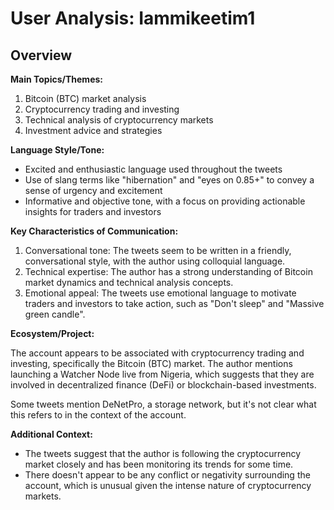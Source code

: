 # User Analysis: Iammikeetim1

## Overview

**Main Topics/Themes:**

1. Bitcoin (BTC) market analysis
2. Cryptocurrency trading and investing
3. Technical analysis of cryptocurrency markets
4. Investment advice and strategies

**Language Style/Tone:**

- Excited and enthusiastic language used throughout the tweets
- Use of slang terms like "hibernation" and "eyes on 0.85+" to convey a sense of urgency and excitement
- Informative and objective tone, with a focus on providing actionable insights for traders and investors

**Key Characteristics of Communication:**

1. Conversational tone: The tweets seem to be written in a friendly, conversational style, with the author using colloquial language.
2. Technical expertise: The author has a strong understanding of Bitcoin market dynamics and technical analysis concepts.
3. Emotional appeal: The tweets use emotional language to motivate traders and investors to take action, such as "Don't sleep" and "Massive green candle".

**Ecosystem/Project:**

The account appears to be associated with cryptocurrency trading and investing, specifically the Bitcoin (BTC) market. The author mentions launching a Watcher Node live from Nigeria, which suggests that they are involved in decentralized finance (DeFi) or blockchain-based investments.

Some tweets mention DeNetPro, a storage network, but it's not clear what this refers to in the context of the account.

**Additional Context:**

- The tweets suggest that the author is following the cryptocurrency market closely and has been monitoring its trends for some time.
- There doesn't appear to be any conflict or negativity surrounding the account, which is unusual given the intense nature of cryptocurrency markets.